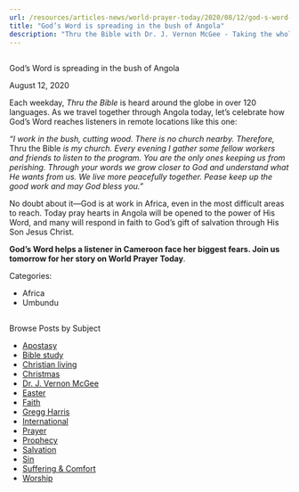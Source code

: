 ```yaml
---
url: /resources/articles-news/world-prayer-today/2020/08/12/god-s-word-is-spreading-in-the-bush-of-angola
title: "God’s Word is spreading in the bush of Angola"
description: "Thru the Bible with Dr. J. Vernon McGee - Taking the whole Word to the whole world"
---
```







## 
 God’s Word is spreading in the bush of Angola


August 12, 2020
![]()




Each weekday, *Thru the Bible* is heard around the globe in over 120 languages. As we travel together through Angola today, let’s celebrate how God’s Word reaches listeners in remote locations like this one:

*“I work in the bush, cutting wood. There is no church nearby. Therefore,* Thru the Bible *is my church. Every evening I gather some fellow workers and friends to listen to the program. You are the only ones keeping us from perishing. Through your words we grow closer to God and understand what He wants from us. We live more peacefully together. Pease keep up the good work and may God bless you.”*

No doubt about it—God is at work in Africa, even in the most difficult areas to reach. Today pray hearts in Angola will be opened to the power of His Word, and many will respond in faith to God’s gift of salvation through His Son Jesus Christ. 

**God’s Word helps a listener in Cameroon face her biggest fears. Join us tomorrow for her story on World Prayer Today**.



Categories: 


* Africa
* Umbundu









## 
 Browse Posts by Subject


* [Apostasy](/resources/articles-news/-in-tags/tags/Apostasy)
* [Bible study](/resources/articles-news/-in-tags/tags/Bible-study)
* [Christian living](/resources/articles-news/-in-tags/tags/Christian-living)
* [Christmas](/resources/articles-news/-in-tags/tags/Christmas)
* [Dr. J. Vernon McGee](/resources/articles-news/-in-tags/tags/Dr-J-Vernon-McGee)
* [Easter](/resources/articles-news/-in-tags/tags/easter)
* [Faith](/resources/articles-news/-in-tags/tags/Faith)
* [Gregg Harris](/resources/articles-news/-in-tags/tags/Gregg-Harris)
* [International](/resources/articles-news/-in-tags/tags/International)
* [Prayer](/resources/articles-news/-in-tags/tags/prayer)
* [Prophecy](/resources/articles-news/-in-tags/tags/Prophecy)
* [Salvation](/resources/articles-news/-in-tags/tags/Salvation)
* [Sin](/resources/articles-news/-in-tags/tags/sin)
* [Suffering & Comfort](/resources/articles-news/-in-tags/tags/Suffering-Comfort)
* [Worship](/resources/articles-news/-in-tags/tags/worship)






